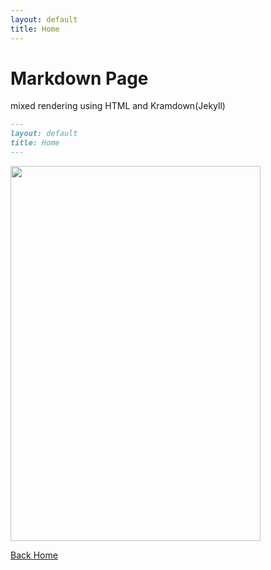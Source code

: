 ```yaml
---
layout: default
title: Home
---
```


# Markdown Page
mixed rendering using HTML and Kramdown(Jekyll)
```md
---
layout: default
title: Home
---
```
<img src="https://upload.wikimedia.org/wikipedia/commons/e/ec/Mona_Lisa%2C_by_Leonardo_da_Vinci%2C_from_C2RMF_retouched.jpg" width="400" height="600">

[Back Home]({{site.baseurl}}/)